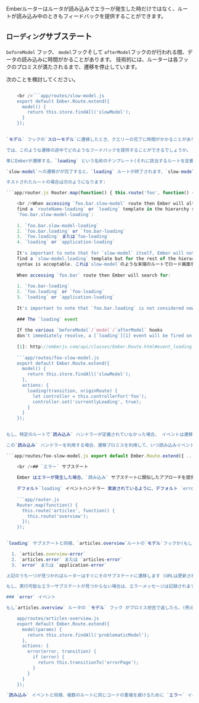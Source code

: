 Emberルーターはルータが読み込みでエラーが発生した時だけではなく、ルートが読み込み中のときもフィードバックを提供することができます。

## `ローディング`サブステート

`beforeModel` フック、 `model`フックそして `afterModel`フックのが行われる間、データの読み込みに時間がかることがあります。 技術的には、ルーターは各フックのプロミスが満たされるまで、遷移を停止しています。

次のことを検討してください。

```app/router.js Router.map(function() { this.route('slow-model'); });

    <br />```app/routes/slow-model.js
    export default Ember.Route.extend({
      model() {
        return this.store.findAll('slowModel');
      }
    });
    

`モデル` フックの`スローモデル`に遷移したとき、クエリーの完了に時間がかかることがあります。 この間、UIは何が起こっているのかをフィードバックすることはありません。 ページ全体をリフレッシュしたその後に、このルートを入力しているとき、ルートの入力が完全に完了していなく、テンプレートがまだ表示されていないため、UIには何も表示されていません。 もしたのルートから`slow-model`から遷移してきたたとして、モデルの読み込みが完了して、突然、`slow-model`のテンプレートが表示されるまでは事前のルータのテンプレートが表示されたままです。

では、このような遷移の途中でどのようなフードバックを提供することができるでしょうか。

単にEmberが遷移する、`loading` という名称のテンプレート(それに該当するルートを定義することも可能です) を定義することです 読み込み時の、サブステータスへの遷移は即時に行われますが(同期的に)、URLは更新されません、また、他の遷移とは違い、現在のアクティブな遷移は中断されません。

`slow-model`への遷移がが完了すると、`loading` ルートが終了されます、`slow-model`の遷移が続行されます。

ネストされたルートの場合は次のようになります:

```app/router.js Router.map(function() { this.route('foo', function() { this.route('bar', function() { this.route('slow-model'); }); }); });

    <br />When accessing `foo.bar.slow-model` route then Ember will alternate trying to
    find a `routeName-loading` or `loading` template in the hierarchy starting with
    `foo.bar.slow-model-loading`:
    
    1. `foo.bar.slow-model-loading`
    2. `foo.bar.loading` or `foo.bar-loading`
    3. `foo.loading` または`foo-loading`
    4. `loading` or `application-loading`
    
    It's important to note that for `slow-model` itself, Ember will not try to
    find a `slow-model.loading` template but for the rest of the hierarchy either
    syntax is acceptable. これは`slow-model`のような末端のルートでロード画面を表示することが可能になるので、有効です。
    
    When accessing `foo.bar` route then Ember will search for:
    
    1. `foo.bar-loading`
    2. `foo.loading` or `foo-loading`
    3. `loading` or `application-loading`
    
    It's important to note that `foo.bar.loading` is not considered now.
    
    ### The `loading` event
    
    If the various `beforeModel`/`model`/`afterModel` hooks
    don't immediately resolve, a [`loading`][1] event will be fired on that route.
    
    [1]: http://emberjs.com/api/classes/Ember.Route.html#event_loading
    
    ```app/routes/foo-slow-model.js
    export default Ember.Route.extend({
      model() {
        return this.store.findAll('slowModel');
      },
      actions: {
        loading(transition, originRoute) {
          let controller = this.controllerFor('foo');
          controller.set('currentlyLoading', true);
        }
      }
    });
    

もし、特定のルートで`読み込み` ハンドラーが定義されていなかった場合、 イベントは遷移の親ルートを遡り、`application` ルートがそのイベントを管理する機会を提供します。

この`読み込み` ハンドラーを利用する場合、遷移プロミスを利用して、いつ読み込みイベントが完了したかを把握することができます:

```app/routes/foo-slow-model.js export default Ember.Route.extend({ ... actions: { loading(transition, originRoute) { let controller = this.controllerFor('foo'); controller.set('currentlyLoading', true); transition.promise.finally(function() { controller.set('currentlyLoading', false); }); } } });

    <br />## `エラー` サブステート
    
    Ember はエラーが発生した場合、`読み込み` サブステートに類似したアプローチを提供しています。
    
    デフォルト`loading` イベントハンドラー 実装されているように、デフォルト `error` ハンドラー 遷移すべきするのに適した error サブステータス を探します。
    
    ```app/router.js
    Router.map(function() {
      this.route('articles', function() {
        this.route('overview');
      });
    });
    

`loading` サブステートと同様、`articles.overview`ルートの`モデル`フックか(もしくは`beforeModel` または `afterModel`)らエラーを投げるまたは、プロミスが帰ってこなかった、場合あ Ember はエラーテンプレートまたは次の順番で、ルートを探します。

  1. `articles.overview-error`
  2. `articles.error` または `articles-error`
  3. `error` または `application-error`

上記のうち一つが見つかればルーターはすぐにそのサブステートに遷移します (URLは更新されません)。 エラーの"理由" (例　例外が投げられた、プロミスが値を拒否した)が `モデル`としてエラーステートに渡されます。.

もし、実行可能なエラーサブステートが見つからない場合は、エラーメッセージは記録されます。

### `error` イベント

もし`articles.overview` ルータの `モデル` フック がプロミス拒否で返したら、(例えば、サーバーがエラーを返した、ユーザーがログインしていないなど)、そのルートから、上位のルートに向かって[`エラー`](http://emberjs.com/api/classes/Ember.Route.html#event_error) イベントが発生します。 この`エラー` イベントはログインページへのリダイレクト処理と、エラーメッセージの表示といったように利用できます。

    app/routes/articles-overview.js
    export default Ember.Route.extend({
      model(params) {
        return this.store.findAll('problematicModel');
      },
      actions: {
        error(error, transition) {
          if (error) {
            return this.transitionTo('errorPage');
          }
        }
      }
    });

`読み込み` イベントと同様、複数のルートに同じコードの重複を避けるために `エラー` イベントを管理できます。